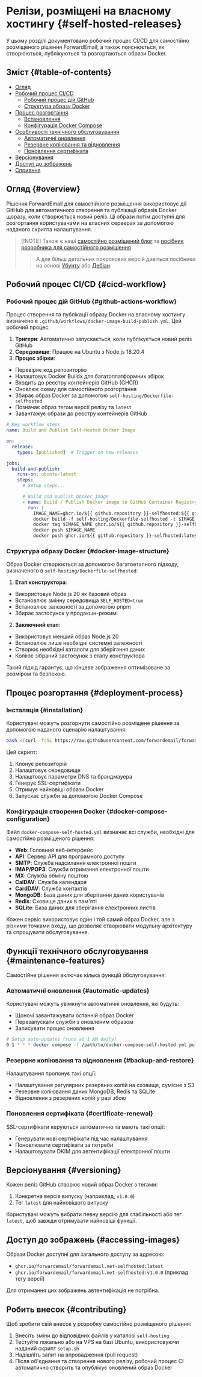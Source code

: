 # Релізи, розміщені на власному хостингу {#self-hosted-releases}

У цьому розділі документовано робочий процес CI/CD для самостійно розміщеного рішення ForwardEmail, а також пояснюється, як створюються, публікуються та розгортаються образи Docker.

## Зміст {#table-of-contents}

* [Огляд](#overview)
* [Робочий процес CI/CD](#cicd-workflow)
  * [Робочий процес дій GitHub](#github-actions-workflow)
  * [Структура образу Docker](#docker-image-structure)
* [Процес розгортання](#deployment-process)
  * [Встановлення](#installation)
  * [Конфігурація Docker Compose](#docker-compose-configuration)
* [Особливості технічного обслуговування](#maintenance-features)
  * [Автоматичні оновлення](#automatic-updates)
  * [Резервне копіювання та відновлення](#backup-and-restore)
  * [Поновлення сертифіката](#certificate-renewal)
* [Версіонування](#versioning)
* [Доступ до зображень](#accessing-images)
* [Сприяння](#contributing)

## Огляд {#overview}

Рішення ForwardEmail для самостійного розміщення використовує дії GitHub для автоматичного створення та публікації образів Docker щоразу, коли створюється новий реліз. Ці образи потім доступні для розгортання користувачами на власних серверах за допомогою наданого скрипта налаштування.

> \[!NOTE]
> Також є наші [самостійно розміщений блог](https://forwardemail.net/blog/docs/self-hosted-solution) та [посібник розробника для самостійного розміщення](https://forwardemail.net/self-hosted)
>> А для більш детальних покрокових версій дивіться посібники на основі [Убунту](https://forwardemail.net/guides/selfhosted-on-ubuntu) або [Дебіан](https://forwardemail.net/guides/selfhosted-on-debian).

## Робочий процес CI/CD {#cicd-workflow}

### Робочий процес дій GitHub {#github-actions-workflow}

Процес створення та публікації образу Docker на власному хостингу визначено в `.github/workflows/docker-image-build-publish.yml`. Цей робочий процес:

1. **Тригери**: Автоматично запускається, коли публікується новий реліз GitHub
2. **Середовище**: Працює на Ubuntu з Node.js 18.20.4
3. **Процес збірки**:
* Перевіряє код репозиторію
* Налаштовує Docker Buildx для багатоплатформних збірок
* Входить до реєстру контейнерів GitHub (GHCR)
* Оновлює схему для самостійного розгортання
* Збирає образ Docker за допомогою `self-hosting/Dockerfile-selfhosted`
* Позначає образ тегом версії релізу та `latest`
* Завантажує образи до реєстру контейнерів GitHub

```yaml
# Key workflow steps
name: Build and Publish Self-Hosted Docker Image

on:
  release:
    types: [published]  # Trigger on new releases

jobs:
  build-and-publish:
    runs-on: ubuntu-latest
    steps:
      # Setup steps...

      # Build and publish Docker image
      - name: Build / Publish Docker image to GitHub Container Registry
        run: |
          IMAGE_NAME=ghcr.io/${{ github.repository }}-selfhosted:${{ github.ref_name }}
          docker build -f self-hosting/Dockerfile-selfhosted -t $IMAGE_NAME .
          docker tag $IMAGE_NAME ghcr.io/${{ github.repository }}-selfhosted:latest
          docker push $IMAGE_NAME
          docker push ghcr.io/${{ github.repository }}-selfhosted:latest
```

### Структура образу Docker {#docker-image-structure}

Образ Docker створюється за допомогою багатоетапного підходу, визначеного в `self-hosting/Dockerfile-selfhosted`:

1. **Етап конструктора**:
* Використовує Node.js 20 як базовий образ
* Встановлює змінну середовища `SELF_HOSTED=true`
* Встановлює залежності за допомогою pnpm
* Збирає застосунок у продакшн-режимі

2. **Заключний етап**:
* Використовує менший образ Node.js 20
* Встановлює лише необхідні системні залежності
* Створює необхідні каталоги для зберігання даних
* Копіює зібраний застосунок з етапу конструктора

Такий підхід гарантує, що кінцеве зображення оптимізоване за розміром та безпекою.

## Процес розгортання {#deployment-process}

### Інсталяція {#installation}

Користувачі можуть розгорнути самостійно розміщене рішення за допомогою наданого сценарію налаштування:

```bash
bash <(curl -fsSL https://raw.githubusercontent.com/forwardemail/forwardemail.net/refs/heads/master/self-hosting/setup.sh)
```

Цей скрипт:

1. Клонує репозиторій
2. Налаштовує середовище
3. Налаштовує параметри DNS та брандмауера
4. Генерує SSL-сертифікати
5. Отримує найновіші образи Docker
6. Запускає служби за допомогою Docker Compose

### Конфігурація створення Docker {#docker-compose-configuration}

Файл `docker-compose-self-hosted.yml` визначає всі служби, необхідні для самостійно розміщеного рішення:

* **Web**: Головний веб-інтерфейс
* **API**: Сервер API для програмного доступу
* **SMTP**: Служба надсилання електронної пошти
* **IMAP/POP3**: Служби отримання електронної пошти
* **MX**: Служба обміну поштою
* **CalDAV**: Служба календаря
* **CardDAV**: Служба контактів
* **MongoDB**: База даних для зберігання даних користувачів
* **Redis**: Сховище даних в пам'яті
* **SQLite**: База даних для зберігання електронних листів

Кожен сервіс використовує один і той самий образ Docker, але з різними точками входу, що дозволяє створювати модульну архітектуру та спрощувати обслуговування.

## Функції технічного обслуговування {#maintenance-features}

Самостійне рішення включає кілька функцій обслуговування:

### Автоматичні оновлення {#automatic-updates}

Користувачі можуть увімкнути автоматичні оновлення, які будуть:

* Щоночі завантажувати останній образ Docker
* Перезапускати служби з оновленим образом
* Записувати процес оновлення

```bash
# Setup auto-updates (runs at 1 AM daily)
0 1 * * * docker compose -f /path/to/docker-compose-self-hosted.yml pull && docker compose -f /path/to/docker-compose-self-hosted.yml up -d >> /var/log/autoupdate.log 2>&1
```

### Резервне копіювання та відновлення {#backup-and-restore}

Налаштування пропонує такі опції:

* Налаштування регулярних резервних копій на сховище, сумісне з S3
* Резервне копіювання даних MongoDB, Redis та SQLite
* Відновлення з резервних копій у разі збою

### Поновлення сертифіката {#certificate-renewal}

SSL-сертифікати керуються автоматично та мають такі опції:

* Генерувати нові сертифікати під час налаштування
* Поновлювати сертифікати за потреби
* Налаштовувати DKIM для автентифікації електронної пошти

## Версіонування {#versioning}

Кожен реліз GitHub створює новий образ Docker з тегами:

1. Конкретна версія випуску (наприклад, `v1.0.0`)
2. Тег `latest` для найновішого випуску

Користувачі можуть вибрати певну версію для стабільності або тег `latest`, щоб завжди отримувати найновіші функції.

## Доступ до зображень {#accessing-images}

Образи Docker доступні для загального доступу за адресою:

* `ghcr.io/forwardemail/forwardemail.net-selfhosted:latest`
* `ghcr.io/forwardemail/forwardemail.net-selfhosted:v1.0.0` (приклад тегу версії)

Для отримання цих зображень автентифікація не потрібна.

## Робить внесок {#contributing}

Щоб зробити свій внесок у розробку самостійно розміщеного рішення:

1. Внесіть зміни до відповідних файлів у каталозі `self-hosting`
2. Тестуйте локально або на VPS на базі Ubuntu, використовуючи наданий скрипт `setup.sh`
3. Надішліть запит на впровадження (pull request)
4. Після об'єднання та створення нового релізу, робочий процес CI автоматично створить та опублікує оновлений образ Docker